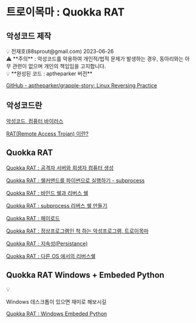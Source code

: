 # 트로이목마 : Quokka RAT

## 악성코드 제작

<aside>
💡 전재호(88sprout@gmail.com) 2023-06-26

</aside>

<aside>
⚠️ **주의** : 악성코드를 악용하여 개인적/법적 문제가 발생하는 경우, 동아리와는 아무 관련이 없으며 개인의 책임임을 고지합니다.

</aside>

<aside>
💡 **완성된 코드 : aptheparker 버전**

[GitHub - aptheparker/grapple-story: Linux Reversing Practice](https://github.com/aptheparker/grapple-story)

</aside>

## 악성코드란

[악성코드, 컴퓨터 바이러스](%E1%84%8B%E1%85%A1%E1%86%A8%E1%84%89%E1%85%A5%E1%86%BC%E1%84%8F%E1%85%A9%E1%84%83%E1%85%B3,%20%E1%84%8F%E1%85%A5%E1%86%B7%E1%84%91%E1%85%B2%E1%84%90%E1%85%A5%20%E1%84%87%E1%85%A1%E1%84%8B%E1%85%B5%E1%84%85%E1%85%A5%E1%84%89%E1%85%B3%20061dae50ca7247e4b7cc2c4e7f3866f5.md)

[RAT(Remote Access Trojan) 이란?](RAT(Remote%20Access%20Trojan)%20%E1%84%8B%E1%85%B5%E1%84%85%E1%85%A1%E1%86%AB%2009fe8e33decb41509ef903c7864d229f.md)

## Quokka RAT

[Quokka RAT : 공격자 서버와 희생자 컴퓨터 생성](Quokka%20RAT%20%E1%84%80%E1%85%A9%E1%86%BC%E1%84%80%E1%85%A7%E1%86%A8%E1%84%8C%E1%85%A1%20%E1%84%89%E1%85%A5%E1%84%87%E1%85%A5%E1%84%8B%E1%85%AA%20%E1%84%92%E1%85%B4%E1%84%89%E1%85%A2%E1%86%BC%E1%84%8C%E1%85%A1%20%E1%84%8F%E1%85%A5%E1%86%B7%E1%84%91%E1%85%B2%E1%84%90%E1%85%A5%20%E1%84%89%E1%85%A2%E1%86%BC%E1%84%89%E1%85%A5%E1%86%BC%20e2db71baeeb845c590df192922355844.md)

[Quokka RAT : 쉘커맨드를 파이썬으로 실행하기 - subprocess](Quokka%20RAT%20%E1%84%89%E1%85%B0%E1%86%AF%E1%84%8F%E1%85%A5%E1%84%86%E1%85%A2%E1%86%AB%E1%84%83%E1%85%B3%E1%84%85%E1%85%B3%E1%86%AF%20%E1%84%91%E1%85%A1%E1%84%8B%E1%85%B5%E1%84%8A%E1%85%A5%E1%86%AB%E1%84%8B%E1%85%B3%E1%84%85%E1%85%A9%20%E1%84%89%E1%85%B5%E1%86%AF%E1%84%92%E1%85%A2%E1%86%BC%E1%84%92%E1%85%A1%E1%84%80%E1%85%B5%20-%20%206d46077d8cc14d3b98c7efa9cc54ede7.md)

[Quokka RAT : 바인드 쉘과 리버스 쉘](Quokka%20RAT%20%E1%84%87%E1%85%A1%E1%84%8B%E1%85%B5%E1%86%AB%E1%84%83%E1%85%B3%20%E1%84%89%E1%85%B0%E1%86%AF%E1%84%80%E1%85%AA%20%E1%84%85%E1%85%B5%E1%84%87%E1%85%A5%E1%84%89%E1%85%B3%20%E1%84%89%E1%85%B0%E1%86%AF%203f399a9d2c044b34bd0e1ea7fc868352.md)

[Quokka RAT : subprocess 리버스 쉘 만들기](Quokka%20RAT%20subprocess%20%E1%84%85%E1%85%B5%E1%84%87%E1%85%A5%E1%84%89%E1%85%B3%20%E1%84%89%E1%85%B0%E1%86%AF%20%E1%84%86%E1%85%A1%E1%86%AB%E1%84%83%E1%85%B3%E1%86%AF%E1%84%80%E1%85%B5%203dd7fdba02844340bd28adb2eccfd1a7.md)

[Quokka RAT : 페이로드](Quokka%20RAT%20%E1%84%91%E1%85%A6%E1%84%8B%E1%85%B5%E1%84%85%E1%85%A9%E1%84%83%E1%85%B3%203863a544b6cd43d3a395fb02691e3ebe.md)

[Quokka RAT : 정상프로그램인 척 하는 악성프로그램, 트로이목마](Quokka%20RAT%20%E1%84%8C%E1%85%A5%E1%86%BC%E1%84%89%E1%85%A1%E1%86%BC%E1%84%91%E1%85%B3%E1%84%85%E1%85%A9%E1%84%80%E1%85%B3%E1%84%85%E1%85%A2%E1%86%B7%E1%84%8B%E1%85%B5%E1%86%AB%20%E1%84%8E%E1%85%A5%E1%86%A8%20%E1%84%92%E1%85%A1%E1%84%82%E1%85%B3%E1%86%AB%20%E1%84%8B%E1%85%A1%E1%86%A8%E1%84%89%E1%85%A5%E1%86%BC%E1%84%91%E1%85%B3%E1%84%85%E1%85%A9%20b032d6c559e44eb5b2c3fde9114ab06d.md)

[Quokka RAT : 지속성(Persistance)](Quokka%20RAT%20%E1%84%8C%E1%85%B5%E1%84%89%E1%85%A9%E1%86%A8%E1%84%89%E1%85%A5%E1%86%BC(Persistance)%200121d8ca0f0b4139a233c0d21add886e.md)

[Quokka RAT : 다른 OS 에서의 리버스쉘](Quokka%20RAT%20%E1%84%83%E1%85%A1%E1%84%85%E1%85%B3%E1%86%AB%20OS%20%E1%84%8B%E1%85%A6%E1%84%89%E1%85%A5%E1%84%8B%E1%85%B4%20%E1%84%85%E1%85%B5%E1%84%87%E1%85%A5%E1%84%89%E1%85%B3%E1%84%89%E1%85%B0%E1%86%AF%207a0b9ac1cb544acb91ef1da992fdbcf1.md)

## Quokka RAT Windows + Embeded Python

<aside>
💡

Windows 데스크톱이 있으면 재미로 해보시길

</aside>

[Quokka RAT : Windows Embeded Python](Quokka%20RAT%20Windows%20Embeded%20Python%20a4f96ffa8c4b42b58c7e1c538539a6a0.md)